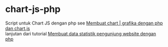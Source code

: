 # chart-js-php
Script untuk Chart JS dengan php see <a href="http://onphpid.com/membuat-chart-grafika-dengan-php-dan-chart-js.html">Membuat chart | grafika dengan php dan chart.js</a>
<br>
lanjutan dari tutorial <a href="http://onphpid.com/membuat-data-statistik-pengunjung-website-dengan-php.html">Membuat data statistik pengunjung website dengan php</a>

